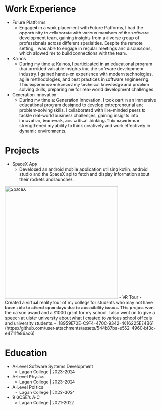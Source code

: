 # Work Experience
- Future Platforms
  - Engaged in a work placement with Future Platforms, I had the
    opportunity to collaborate with various members of the software
    development team, gaining insights from a diverse group of
    professionals across different specialties. Despite the remote setting,
    I was able to engage in regular meetings and discussions, which
    allowed me to build connections with the team.
- Kainos
   - During my time at Kainos, I participated in an educational program that provided valuable insights into the software development industry. I gained hands-on 
   experience with modern technologies, agile methodologies, and best practices in software engineering. This experience enhanced my technical knowledge and problem 
   solving skills, preparing me for real-world development challenges
- Generation innovation
  - During my time at Generation Innovation, I took part in an immersive educational program designed to develop entrepreneurial and problem-solving skills. I collaborated with like-minded peers to tackle real-world business challenges, gaining insights into innovation, teamwork, and critical thinking. This experience strengthened my ability to think creatively and work effectively in dynamic environments.

# Projects
- SpaceX App
   - Developed an android mobile application utilising kotlin, android studio and the SpaceX api to fetch and display information about their rockets and launches.
<img padding="50" width="371" alt="SpaceX" src="https://github.com/user-attachments/assets/c5413991-efb8-4c72-a39e-2bae32fe66f1" />
- VR Tour
  - Created a virtual reality tour of my college for students who may not have been able to attend open days due to accesibility issues. This project won the carson award and a £1000 grant for my school. I also went on to give a speech at ulster university about what i created to various school officals and university students.
  - ![8959E70E-C9F4-470C-9342-4016225EE4B6](https://github.com/user-attachments/assets/544b87ba-e562-4960-bf3c-e4711fe86ac6)


# Education
- A-Level Software Systems Development
  - Lagan College | 2023-2024
- A-Level Physics
  - Lagan College | 2023-2024
- A-Level Politics
  - Lagan College | 2023-2024
- 9 GCSE’s A-C
  - Lagan College | 2021-2022
      




